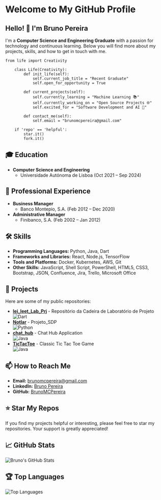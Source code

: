 # Welcome to My GitHub Profile

## Hello! 👋 I'm Bruno Pereira

I'm a **Computer Science and Engineering Graduate** with a passion for technology and continuous learning.
Below you will find more about my projects, skills, and how to get in touch with me.

    from life import Creativity
    
        class Life(Creativity):
            def init_life(self):
                self.current_job_title = "Recent Graduate"
                self.open_for_opportunity = True
        
            def current_projects(self):
                self.currently_learning = "Machine Learning 📚"
                self.currently_working_on = "Open Source Projects 🌐"
                self.excited_for = "Software Development and AI 🤖"
        
            def contact_me(self):
                self.email = "brunomcpereira@gmail.com"
        
        if 'repo' == 'helpful':
            star.it()
            fork.it()


## 🎓 Education
- **Computer Science and Engineering**
  - Universidade Autónoma de Lisboa (Oct 2021 – Sep 2024)

## 💼 Professional Experience
- **Business Manager**
  - Banco Montepio, S.A. (Feb 2012 – Dec 2020)
- **Administrative Manager**
  - Finibanco, S.A. (Feb 2002 – Jan 2012)

## 🛠️ Skills
- **Programming Languages:** Python, Java, Dart
- **Frameworks and Libraries:** React, Node.js, TensorFlow
- **Tools and Platforms:** Docker, Kubernetes, AWS, Git
- **Other Skills:** JavaScript, Shell Script, PowerShell, HTML5, CSS3, Bootstrap, JSON, Confluence, Jira, Trello, Microsoft Office

## 📂 Projects
Here are some of my public repositories:

- [**lei_leet_Lab_Prj**](https://github.com/BrunoMCPereira/lei_leet_Lab_Prj) - Repositório da Cadeira de Laboratório de Projeto  
  ![Dart](https://img.shields.io/badge/Dart-0175C2?style=for-the-badge&logo=dart&logoColor=white)
- [**Notlar**](https://github.com/BrunoMCPereira/Notlar) - Projeto_SDP  
  ![Python](https://img.shields.io/badge/Python-3776AB?style=for-the-badge&logo=python&logoColor=white)
- [**chat_hub**](https://github.com/BrunoMCPereira/chat_hub) - Chat Hub Application  
  ![Java](https://img.shields.io/badge/Java-007396?style=for-the-badge&logo=java&logoColor=white)
- [**TicTacToe**](https://github.com/BrunoMCPereira/TicTacToe) - Classic Tic Tac Toe Game  
  ![Java](https://img.shields.io/badge/Java-007396?style=for-the-badge&logo=java&logoColor=white)

## 📫 How to Reach Me
- **Email:** [brunomcpereira@gmail.com](mailto:brunomcpereira@gmail.com)
- **LinkedIn:** [Bruno Pereira](https://www.linkedin.com/in/bruno-pereira-b8859994)
- **GitHub:** [BrunoMCPereira](https://github.com/BrunoMCPereira)

## ⭐️ Star My Repos
If you find my projects helpful or interesting, please feel free to star my repositories. Your support is greatly appreciated!

## 📈 GitHub Stats
![Bruno's GitHub Stats](https://github-readme-stats.vercel.app/api?username=BrunoMCPereira&show_icons=true&theme=radical)

## 🏆 Top Languages
![Top Languages](https://github-readme-stats.vercel.app/api/top-langs/?username=BrunoMCPereira&layout=compact&theme=radical)


